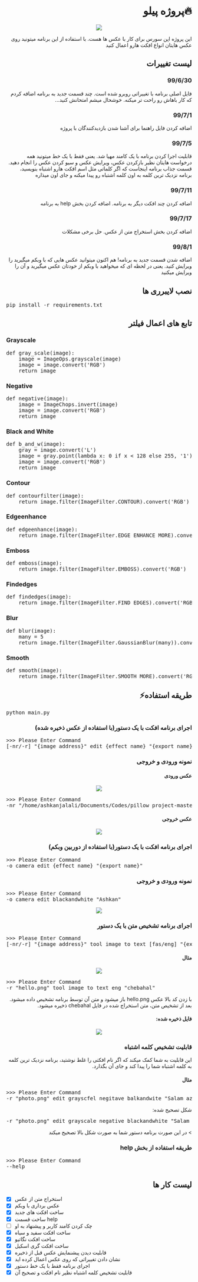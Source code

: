 <h1 dir="rtl">🔥پروژه پیلو</h1>
<p align="center">
  <img src="https://github.com/ashkanjalaliQ/pillow_project/blob/master/image/pillow.png?raw=true"/>
</p>
<p dir="rtl">این پروژه اپن سورس برای کار با عکس ها هست. با استفاده از این برنامه میتونید روی عکس هایتان انواع افکت هارو اعمال کنید</p>
<h2 dir="rtl">لیست تغییرات</h2>
<h3 dir="rtl">99/6/30</h3>
<p dir="rtl">
فایل اصلی برنامه با تغییراتی روبرو شده است.
چند قسمت جدید به برنامه اضافه کردم که کار باهاش رو راحت تر میکنه.
خوشحال میشم امتحانش کنید...
</p>
<h3 dir="rtl">99/7/1</h3>
<p dir="rtl">
اضافه کردن فایل راهنما برای آشنا شدن بازدیدکنندگان با پروژه
</p>
<h3 dir="rtl">99/7/5</h3>
<p dir="rtl">
قابلیت اجرا کردن برنامه با یک کامند مهیا شد.
یعنی فقط با یک خط میتونید همه درخواست هایتان نظیر بازکردن عکس، ویرایش عکس و سیو کردن عکس را انجام دهید.
قسمت جذاب برنامه اینجاست که اگر کلماتی مثل اسم افکت هارو اشتباه بنویسید، برنامه نزدیک ترین کلمه به اون کلمه اشتباه رو پیدا میکنه و جای اون میذاره
</p>
<h3 dir="rtl">99/7/11</h3>
<p dir="rtl">
اضافه کردن چند افکت دیگر به برنامه.
اضافه کردن بخش help به برنامه
</p>
<h3 dir="rtl">99/7/17</h3>
<p dir="rtl">
اضافه کردن بخش استخراج متن از عکس. حل برخی مشکلات
</p>
<h3 dir="rtl">99/8/1</h3>
<p dir="rtl">
اضافه شدن قسمت جدید به برنامه! هم اکنون میتوانید عکس هایی که با وبکم میگیرید را ویرایش کنید. یعنی در لحظه ای که میخواهید با وبکم از خودتان عکس میگیرید و آن را ویرایش میکنید
</p>

<h2 dir="rtl">نصب لایبرری ها</h2>
<pre>
pip install -r requirements.txt
</pre>

<h2 dir="rtl">تابع های اعمال فیلتر</h2>

<h3>Grayscale</h3>
<pre lang="python">
def gray_scale(image):
    image = ImageOps.grayscale(image)
    image = image.convert('RGB')
    return image
</pre>
<h3>Negative</h3>
<pre lang="python">
def negative(image):
    image = ImageChops.invert(image)
    image = image.convert('RGB')
    return image
</pre>
<h3>Black and White</h3>
<pre lang="python">
def b_and_w(image):
    gray = image.convert('L')
    image = gray.point(lambda x: 0 if x < 128 else 255, '1')
    image = image.convert('RGB')
    return image
</pre>

<h3>Contour</h3>
<pre lang="python">
def contourfilter(image):
    return image.filter(ImageFilter.CONTOUR).convert('RGB')
</pre>

<h3>Edgeenhance</h3>
<pre lang="python">
def edgeenhance(image):
    return image.filter(ImageFilter.EDGE_ENHANCE_MORE).convert('RGB')
</pre>

<h3>Emboss</h3>
<pre lang="python">
def emboss(image):
    return image.filter(ImageFilter.EMBOSS).convert('RGB')
</pre>

<h3>Findedges</h3>
<pre lang="python">
def findedges(image):
    return image.filter(ImageFilter.FIND_EDGES).convert('RGB')
</pre>

<h3>Blur</h3>
<pre lang="python">
def blur(image):
    many = 5
    return image.filter(ImageFilter.GaussianBlur(many)).convert('RGB')
</pre>

<h3>Smooth</h3>
<pre lang="python">
def smooth(image):
    return image.filter(ImageFilter.SMOOTH_MORE).convert('RGB')
</pre>

<h2 dir="rtl">طریقه استفاده⚡</h2>
<pre lang="python">
python main.py
</pre>
<h3 dir="rtl">اجرای برنامه افکت با یک دستور(با استفاده از عکس ذخیره شده)</h3>
<pre lang="python">
>>> Please Enter Command
[-nr/-r] "{image address}" edit {effect name} "{export name}"
</pre>

<h3 dir="rtl">نمونه ورودی و خروجی</h3>
<h4 dir="rtl">عکس ورودی</h4>
<p align="center">
  <img src="https://github.com/ashkanjalaliQ/pillow_project/blob/master/image/Rainbow-Rose.jpg?raw=true"/>
</p>
<pre lang="python">
>>> Please Enter Command
-nr "/home/ashkanjalali/Documents/Codes/pillow_project-master/image/Rainbow-Rose.jpg" edit blur "Rainbow-Rose-blur"
</pre>
<h4 dir="rtl">عکس خروجی</h4>
<p align="center">
  <img src="https://github.com/ashkanjalaliQ/pillow_project/blob/master/image/Rainbow-Rose-blur.jpg?raw=true"/>
</p>

<h3 dir="rtl">اجرای برنامه افکت با یک دستور(با استفاده از دوربین وبکم)</h3>
<pre lang="python">
>>> Please Enter Command
-o camera edit {effect name} "{export name}"
</pre>

<h3 dir="rtl">نمونه ورودی و خروجی</h3>
<pre lang="python">
>>> Please Enter Command
-o camera edit blackandwhite "Ashkan"
</pre>
<p align="center">
  <img src="https://github.com/ashkanjalaliQ/pillow_project/blob/master/image/Ashkan.jpg?raw=true"/>
</p>

<h3 dir="rtl">اجرای برنامه تشخیص متن با یک دستور</h3>
<pre lang="python">
>>> Please Enter Command
[-nr/-r] "{image address}" tool image_to_text [fas/eng] "{export name}"
</pre>

<h4 dir="rtl">مثال</h4>
<p align="center">
  <img src="https://github.com/ashkanjalaliQ/pillow_project/blob/master/image/hello.png?raw=true"/>
</p>
<pre lang="python">
>>> Please Enter Command
-r "hello.png" tool image_to_text eng "chebahal"
</pre>
<p dir="rtl">
با زدن کد بالا عکس hello.png باز میشود و متن آن توسط برنامه تشخیص داده میشود. بعد از تشخیص متن، متن استخراج شده در فایل chebahal ذخیره میشود.
</p>
<h4 dir="rtl">فایل ذخیره شده:</h4>
<p align="center">
  <img src="https://github.com/ashkanjalaliQ/pillow_project/blob/master/image/result.png?raw=true"/>
</p>

<h3 dir="rtl">قابلیت تشخیص کلمه اشتباه</h3>
<p dir="rtl">
این قابلیت به شما کمک میکند که اگر نام افکتی را غلط نوشتید، برنامه نزدیک ترین کلمه به کلمه اشتباه شما را پیدا کند و جای آن بگذارد.
</p>
<h4 dir="rtl">مثال</h4>
<pre lang="python">
>>> Please Enter Command
-r "photo.png" edit grayscfel negitave balkandwite "Salam_aziz"
</pre>
<p dir="rtl">
شکل تصحیح شده:
</p>
<pre lang="python">
-r "photo.png" edit grayscale negative blackandwhite "Salam_aziz"
</pre>
<p dir="rtl">
> در این صورت برنامه دستور شما به صورت شکل بالا تصحیح میکند
</p>
<h3 dir="rtl">طریقه استفاده از بخش help</h3>
<pre lang="python">
>>> Please Enter Command
--help
</pre>

<h2 dir="rtl">لیست کار ها</h2>

- [x] استخراج متن از عکس
- [x] عکس برداری با وبکم
- [x] ساخت افکت های جدید
- [x] ساخت قسمت help
- [ ] چک کردن کامند کاربر و پیشنهاد به او
- [x] ساخت افکت سفید و سیاه
- [x] ساخت افکت نگاتیو
- [x] ساخت افکت گری اسکیل
- [x] قابلیت دیدن پیشنمایش عکس قبل از ذخیره
- [x] نشان دادن تغییراتی که روی عکس اعمال کرده اید
- [x] اجرای برنامه فقط با یک خط دستور
- [x]  قابلیت تشخیص کلمه اشتباه نظیر نام افکت و تصحیح آن
